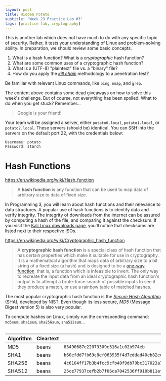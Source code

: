 ```yaml
---
layout: post
title: Hidden Potato
subtitle: "Week 23 Practice Lab #3"
tags: [practice lab, cryptography]
---
```


This is another lab which does not have much to do with any specific topic of security. Rather, it tests your understanding of Linux and problem-solving ability. In preparation, we should review some basic concepts.

1. What is a hash function? What is a *cryptographic* hash function?
3. What are some common uses of a cryptographic hash function?
3. What is a (UTF-8) "plaintext" file vs. a "binary" file?
4. How do you apply the [*kill chain*](https://twlinux.github.io/2017-10-30-kali/) methodology to a penetration test?

Be familiar with relevant Linux commands, like `ping`, `nmap`, and `grep`.

The content above contains some dead giveaways on how to solve this week's challenge. But of course, not everything has been spoiled. What to do when you get stuck? Remember...

> Google is your friend!

Your team will be assigned a server, either `potato0.local`, `potato1.local`, or `potato2.local`. These servers (should be) identical. You can SSH into the servers on the default port 22, with the credentials below:

```
Username: potato
Password: starch
```

# Hash Functions

<https://en.wikipedia.org/wiki/Hash_function>

> A **hash function** is any function that can be used to map data of arbitrary size to data of fixed size.

In Programming 3, you will learn about hash functions and their relevance to data structures. A popular use of hash functions is to identify data and verify integrity. The integrity of downloads from the internet can be assured by computing a hash of the file, and comparing it against the checksum. If you visit the [Kali Linux downloads page](https://www.kali.org/downloads/), you'll notice that checksums are listed next to their respective ISOs.

<https://en.wikipedia.org/wiki/Cryptographic_hash_function>

> A **cryptographic hash function** is a special class of hash function that has certain properties which make it suitable for use in cryptography. It is a mathematical algorithm that maps data of arbitrary size to a bit string of a fixed size (a hash) and is designed to be a [one-way function](https://en.wikipedia.org/wiki/One-way_function), that is, a function which is infeasible to invert. The only way to recreate the input data from an ideal cryptographic hash function's output is to attempt a brute-force search of possible inputs to see if they produce a match, or use a rainbow table of matched hashes.

The most popular cryptographic hash function is the [*Secure Hash Algorithm*](https://en.wikipedia.org/wiki/SHA-2) (SHA), developed by NIST. Even though its less secure, *MD5* (Message Digest version 5) is also very popular.

To compute hashes on Linux, simply run the corresponding command: `md5sum`, `sha1sum`, `sha256sum`, `sha512sum`...

<div style="overflow-x: scroll;">
<table>
  <thead>
    <tr>
      <th>Algorithm</th>
      <th>Cleartext</th>
      <th>hash</th>
    </tr>
  </thead>
  <tbody>
    <tr>
      <td>MD5</td>
      <td>beans</td>
      <td><code class="highlighter-rouge">83490687e22073309e516a1c02b974eb</code></td>
    </tr>
    <tr>
      <td>SHA1</td>
      <td>beans</td>
      <td><code class="highlighter-rouge">b60efdd7fb69c8ef063935f4d7eddad40eb82ee4</code></td>
    </tr>
    <tr>
      <td>SHA256</td>
      <td>beans</td>
      <td><code class="highlighter-rouge">4c6104ff17b3b4fcc9cfb40f9db70bc317023a71a529b30ee14c4a0844677f83</code></td>
    </tr>
    <tr>
      <td>SHA512</td>
      <td>beans</td>
      <td><code class="highlighter-rouge">25ce77937cefb2b7f06ca7042536ff010b811afd5d3530301dce6a0ec891a28bfb5daae64f9046e45bcacaf961c0304a1c4a11f4ba614567cd614951c6fa5042</code></td>
    </tr>
  </tbody>
</table>
</div>
